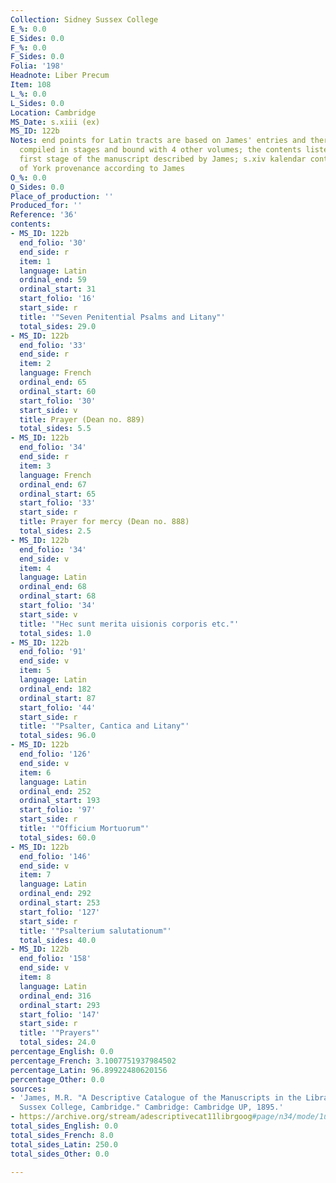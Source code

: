 ```yaml
---
Collection: Sidney Sussex College
E_%: 0.0
E_Sides: 0.0
F_%: 0.0
F_Sides: 0.0
Folia: '198'
Headnote: Liber Precum
Item: 108
L_%: 0.0
L_Sides: 0.0
Location: Cambridge
MS_Date: s.xiii (ex)
MS_ID: 122b
Notes: end points for Latin tracts are based on James' entries and therefore approximate;
  compiled in stages and bound with 4 other volumes; the contents listed reflect the
  first stage of the manuscript described by James; s.xiv kalendar contains signs
  of York provenance according to James
O_%: 0.0
O_Sides: 0.0
Place_of_production: ''
Produced_for: ''
Reference: '36'
contents:
- MS_ID: 122b
  end_folio: '30'
  end_side: r
  item: 1
  language: Latin
  ordinal_end: 59
  ordinal_start: 31
  start_folio: '16'
  start_side: r
  title: '"Seven Penitential Psalms and Litany"'
  total_sides: 29.0
- MS_ID: 122b
  end_folio: '33'
  end_side: r
  item: 2
  language: French
  ordinal_end: 65
  ordinal_start: 60
  start_folio: '30'
  start_side: v
  title: Prayer (Dean no. 889)
  total_sides: 5.5
- MS_ID: 122b
  end_folio: '34'
  end_side: r
  item: 3
  language: French
  ordinal_end: 67
  ordinal_start: 65
  start_folio: '33'
  start_side: r
  title: Prayer for mercy (Dean no. 888)
  total_sides: 2.5
- MS_ID: 122b
  end_folio: '34'
  end_side: v
  item: 4
  language: Latin
  ordinal_end: 68
  ordinal_start: 68
  start_folio: '34'
  start_side: v
  title: '"Hec sunt merita uisionis corporis etc."'
  total_sides: 1.0
- MS_ID: 122b
  end_folio: '91'
  end_side: v
  item: 5
  language: Latin
  ordinal_end: 182
  ordinal_start: 87
  start_folio: '44'
  start_side: r
  title: '"Psalter, Cantica and Litany"'
  total_sides: 96.0
- MS_ID: 122b
  end_folio: '126'
  end_side: v
  item: 6
  language: Latin
  ordinal_end: 252
  ordinal_start: 193
  start_folio: '97'
  start_side: r
  title: '"Officium Mortuorum"'
  total_sides: 60.0
- MS_ID: 122b
  end_folio: '146'
  end_side: v
  item: 7
  language: Latin
  ordinal_end: 292
  ordinal_start: 253
  start_folio: '127'
  start_side: r
  title: '"Psalterium salutationum"'
  total_sides: 40.0
- MS_ID: 122b
  end_folio: '158'
  end_side: v
  item: 8
  language: Latin
  ordinal_end: 316
  ordinal_start: 293
  start_folio: '147'
  start_side: r
  title: '"Prayers"'
  total_sides: 24.0
percentage_English: 0.0
percentage_French: 3.1007751937984502
percentage_Latin: 96.89922480620156
percentage_Other: 0.0
sources:
- 'James, M.R. "A Descriptive Catalogue of the Manuscripts in the Library of Sidney
  Sussex College, Cambridge." Cambridge: Cambridge UP, 1895.'
- https://archive.org/stream/adescriptivecat11librgoog#page/n34/mode/1up
total_sides_English: 0.0
total_sides_French: 8.0
total_sides_Latin: 250.0
total_sides_Other: 0.0

---
```

